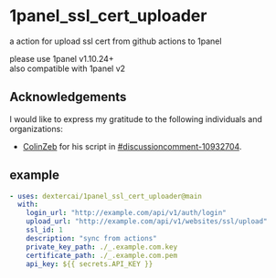 # 1panel_ssl_cert_uploader

a action for upload ssl cert from github actions to 1panel

please use 1panel v1.10.24+    
also compatible with 1panel v2                                                         

## Acknowledgements

I would like to express my gratitude to the following individuals and organizations:

- [ColinZeb](https://github.com/ColinZeb) for his script in [#discussioncomment-10932704](https://github.com/1Panel-dev/1Panel/discussions/6299#discussioncomment-10932704).

## example

```yaml
- uses: dextercai/1panel_ssl_cert_uploader@main
  with:
    login_url: "http://example.com/api/v1/auth/login"
    upload_url: "http://example.com/api/v1/websites/ssl/upload"
    ssl_id: 1
    description: "sync from actions"
    private_key_path: ./_.example.com.key
    certificate_path: ./_.example.com.pem
    api_key: ${{ secrets.API_KEY }}
```
